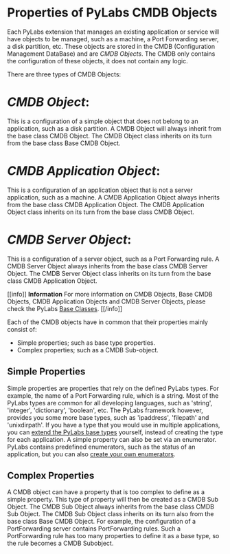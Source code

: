 [baseclass]: /pylabsdoc/#/ExtendingPyLabs/BaseClasses
[createenum]: /pylabsdoc/#/ExtendingPyLabs/CreateEnumerators


# Properties of PyLabs CMDB Objects

Each PyLabs extension that manages an existing application or service will have objects to be managed, such as a machine, a Port Forwarding server, a disk partition, etc. These objects are stored in the CMDB (Configuration Management DataBase) and are *CMDB Objects*. The CMDB only contains the configuration of these objects, it does not contain any logic.

There are three types of CMDB Objects:

# *CMDB Object*:
This is a configuration of a simple object that does not belong to an application, such as a disk partition. A CMDB Object will always inherit from the base class CMDB Object. The CMDB Object class inherits on its turn from the base class Base CMDB Object.
# *CMDB Application Object*:
This is a configuration of an application object that is not a server application, such as a machine. A CMDB Application Object always inherits from the base class CMDB Application Object. The CMDB Application Object class inherits on its turn from the base class CMDB Object.
# *CMDB Server Object*:
This is a configuration of a server object, such as a Port Forwarding rule. A CMDB Server Object always inherits from the base class CMDB Server Object. The CMDB Server Object class inherits on its turn from the base class CMDB Application Object.

[[info]]
**Information**
For more information on CMDB Objects, Base CMDB Objects, CMDB Application Objects and CMDB Server Objects, please check the PyLabs [Base Classes][baseclass].
[[/info]]

Each of the CMDB objects have in common that their properties mainly consist of:

* Simple properties; such as base type properties.
* Complex properties; such as a CMDB Sub-object.


## Simple Properties

Simple properties are properties that rely on the defined PyLabs types. For example, the name of a Port Forwarding rule, which is a string. Most of the PyLabs types are common for all developing languages, such as 'string', 'integer', 'dictionary', 'boolean', etc. The PyLabs framework however, provides you some more base types, such as 'ipaddress', 'filepath' and 'unixdirpath'.
If you have a type that you would use in multiple applications, you can [extend the PyLabs base types][createenum] yourself, instead of creating the type for each application.
A simple property can also be set via an enumerator. PyLabs contains predefined enumerators, such as the status of an application, but you can also [create your own enumerators][createenum].

## Complex Properties

A CMDB object can have a property that is too complex to define as a simple property. This type of property will then be created as a CMDB Sub Object. The CMDB Sub Object always inherits from the base class CMDB Sub Object. The CMDB Sub Object class inherits on its turn also from the base class Base CMDB Object.
For example, the configuration of a PortForwarding server contains PortForwarding rules. Such a PortForwarding rule has too many properties to define it as a base type, so the rule becomes a CMDB Subobject. 
